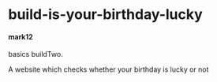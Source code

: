 # build-is-your-birthday-lucky

<h4>mark12</h4>

<p>basics buildTwo. </p>

A website which checks whether your birthday is lucky or not
